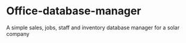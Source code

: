 # Office-database-manager
A simple sales, jobs, staff and inventory database manager for a solar company
